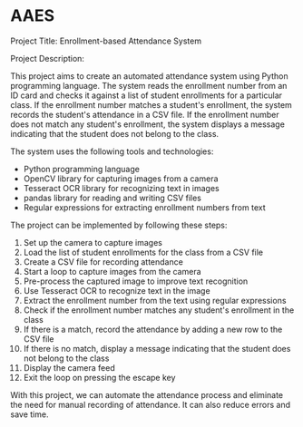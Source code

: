 # AAES
Project Title: Enrollment-based Attendance System

Project Description:

This project aims to create an automated attendance system using Python programming language. The system reads the enrollment number from an ID card and checks it against a list of student enrollments for a particular class. If the enrollment number matches a student's enrollment, the system records the student's attendance in a CSV file. If the enrollment number does not match any student's enrollment, the system displays a message indicating that the student does not belong to the class.

The system uses the following tools and technologies:

* Python programming language
* OpenCV library for capturing images from a camera
* Tesseract OCR library for recognizing text in images
* pandas library for reading and writing CSV files
* Regular expressions for extracting enrollment numbers from text

The project can be implemented by following these steps:

1. Set up the camera to capture images
2. Load the list of student enrollments for the class from a CSV file
3. Create a CSV file for recording attendance
4. Start a loop to capture images from the camera
5. Pre-process the captured image to improve text recognition
6. Use Tesseract OCR to recognize text in the image
7. Extract the enrollment number from the text using regular expressions
8. Check if the enrollment number matches any student's enrollment in the class
9. If there is a match, record the attendance by adding a new row to the CSV file
10. If there is no match, display a message indicating that the student does not belong to the class
11. Display the camera feed
12. Exit the loop on pressing the escape key

With this project, we can automate the attendance process and eliminate the need for manual recording of attendance. It can also reduce errors and save time.
